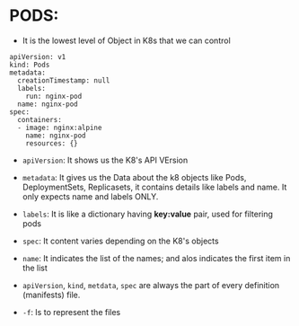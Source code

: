 # PODS: 
- It is the lowest level of Object in K8s that we can control 

```
apiVersion: v1
kind: Pods
metadata:
  creationTimestamp: null
  labels:
    run: nginx-pod
  name: nginx-pod
spec:
  containers:
  - image: nginx:alpine
    name: nginx-pod
    resources: {}
```

- ``apiVersion``: It shows us the K8's API VErsion
- ``metadata``: It gives us the Data about the k8 objects like Pods, DeploymentSets, Replicasets, it contains details like labels and name. It only expects name and labels ONLY.
- ``labels``: It is like a dictionary having **key:value** pair, used for filtering pods 
- ``spec``: It content varies depending on the K8's objects
- ``name``: It indicates the list of the names; and alos indicates the first item in the list

- ``apiVersion``, ``kind``, ``metdata``, ``spec`` are always the part of every definition (manifests) file. 

- ``-f``: Is to represent the files 